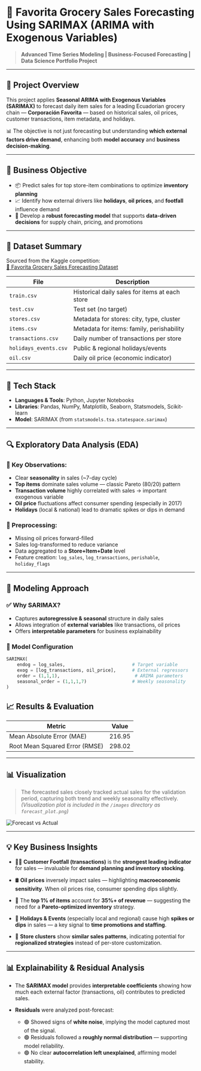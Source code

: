 # 🛒 Favorita Grocery Sales Forecasting Using SARIMAX (ARIMA with Exogenous Variables)

> **Advanced Time Series Modeling | Business-Focused Forecasting | Data Science Portfolio Project**

---

## 📌 Project Overview

This project applies **Seasonal ARIMA with Exogenous Variables (SARIMAX)** to forecast daily item sales for a leading Ecuadorian grocery chain — **Corporación Favorita** — based on historical sales, oil prices, customer transactions, item metadata, and holidays.

📊 The objective is not just forecasting but understanding **which external factors drive demand**, enhancing both **model accuracy** and **business decision-making**.

---

## 🧠 Business Objective

- 📦 Predict sales for top store-item combinations to optimize **inventory planning**
- 📈 Identify how external drivers like **holidays**, **oil prices**, and **footfall** influence demand
- 🧮 Develop a **robust forecasting model** that supports **data-driven decisions** for supply chain, pricing, and promotions

---

## 🧰 Dataset Summary

Sourced from the Kaggle competition:  
[📂 Favorita Grocery Sales Forecasting Dataset](https://www.kaggle.com/competitions/favorita-grocery-sales-forecasting/data)

| File | Description |
|------|-------------|
| `train.csv` | Historical daily sales for items at each store |
| `test.csv` | Test set (no target) |
| `stores.csv` | Metadata for stores: city, type, cluster |
| `items.csv` | Metadata for items: family, perishability |
| `transactions.csv` | Daily number of transactions per store |
| `holidays_events.csv` | Public & regional holidays/events |
| `oil.csv` | Daily oil price (economic indicator) |

---

## 🧪 Tech Stack

- **Languages & Tools**: Python, Jupyter Notebooks
- **Libraries**: Pandas, NumPy, Matplotlib, Seaborn, Statsmodels, Scikit-learn
- **Model**: SARIMAX (from `statsmodels.tsa.statespace.sarimax`)

---

## 🔍 Exploratory Data Analysis (EDA)

### 🧾 Key Observations:
- Clear **seasonality** in sales (~7-day cycle)
- **Top items** dominate sales volume — classic Pareto (80/20) pattern
- **Transaction volume** highly correlated with sales → important exogenous variable
- **Oil price** fluctuations affect consumer spending (especially in 2017)
- **Holidays** (local & national) lead to dramatic spikes or dips in demand

### 🔧 Preprocessing:
- Missing oil prices forward-filled
- Sales log-transformed to reduce variance
- Data aggregated to a **Store+Item+Date** level
- Feature creation: `log_sales`, `log_transactions`, `perishable`, `holiday_flags`

---

## 🧠 Modeling Approach

### ✅ Why SARIMAX?
- Captures **autoregressive & seasonal** structure in daily sales
- Allows integration of **external variables** like transactions, oil prices
- Offers **interpretable parameters** for business explainability

### 📐 Model Configuration

```python
SARIMAX(
    endog = log_sales,                         # Target variable
    exog = [log_transactions, oil_price],      # External regressors
    order = (1,1,1),                            # ARIMA parameters
    seasonal_order = (1,1,1,7)                 # Weekly seasonality
)
```

## 📈 Results & Evaluation

| Metric                     | Value    |
|---------------------------|----------|
| Mean Absolute Error (MAE) | 216.95   |
| Root Mean Squared Error (RMSE) | 298.02 |

---

## 📊 Visualization

> The forecasted sales closely tracked actual sales for the validation period, capturing both trend and weekly seasonality effectively.  
> *(Visualization plot is included in the `/images` directory as `forecast_plot.png`)*

![Forecast vs Actual](./images/forecast_plot.png)

---

## 💡 Key Business Insights

- 🧍‍♂️ **Customer Footfall (transactions)** is the **strongest leading indicator** for sales — invaluable for **demand planning and inventory stocking**.
  
- 🛢️ **Oil prices** inversely impact sales — highlighting **macroeconomic sensitivity**. When oil prices rise, consumer spending dips slightly.

- 🛒 The **top 1% of items** account for **35%+ of revenue** — suggesting the need for a **Pareto-optimized inventory** strategy.

- 🎉 **Holidays & Events** (especially local and regional) cause high **spikes or dips** in sales — a key signal to **time promotions and staffing**.

- 🏬 **Store clusters** show **similar sales patterns**, indicating potential for **regionalized strategies** instead of per-store customization.

---

## 📊 Explainability & Residual Analysis

- The **SARIMAX model** provides **interpretable coefficients** showing how much each external factor (transactions, oil) contributes to predicted sales.
  
- **Residuals** were analyzed post-forecast:
  - 🟢 Showed signs of **white noise**, implying the model captured most of the signal.
  - 🟢 Residuals followed a **roughly normal distribution** — supporting model reliability.
  - 🟢 No clear **autocorrelation left unexplained**, affirming model stability.

